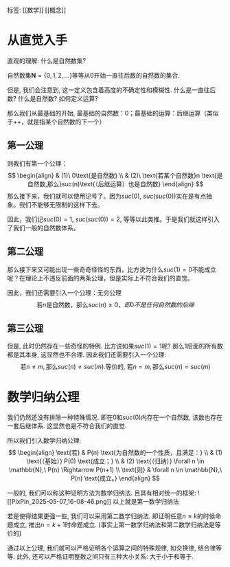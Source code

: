 标签: [[数学]] [[概念]]

# 从直觉入手

直观的理解: 什么是自然数集? 

自然数集$\mathbf{N}=\{0, 1,2,\dots\}$等等从0开始一直往后数的自然数的集合. 

但是, 我们会注意到, 这一定义包含着高度的不确定性和模糊性. 什么是一直往后数? 什么是自然数? 如何定义运算? 

那么我们从最基础的开始, 最基础的自然数：0；最基础的运算：后继运算（类似于++，就是指某个自然数的下一个）

## 第一公理
则我们有第一个公理：
$$
\begin{align}
 & (1)\ 0\text{是自然数} \\
 & (2)\ \text{若某个自然数}n \text{是自然数,那么}suc(n)\text{（后继运算）也是自然数}
\end{align}
$$
那么接下来，我们就可以使用记号了。因为$suc(0)$, $suc(suc(0))$实在是有点抽象。我们不能够无限制的这样下去。

因此，我们记$suc(0)=1$, $suc(suc(0))=2$, 等等以此类推。于是我们就这样引入了我们一般的自然数体系。

## 第二公理
那么接下来又可能出现一些奇奇怪怪的东西，比方说为什么$suc(1)=0$不能成立呢？在理论上不违反前面的两条公理，但是实际上不符合我们的直觉。

因此，我们还需要引入一个公理：无穷公理
$$
\text{若}n\text{是自然数，那么}suc(n)\neq 0，即0不是任何自然数的后继
$$

## 第三公理
但是, 此时仍然存在一些奇怪的特例. 比方说如果$suc(1)=1$呢? 那么1后面的所有数都是其本身, 这显然也不合理. 因此我们还需要引入一个公理: 
$$
\text{若}n\neq m, \text{那么}suc(n)\neq suc(m). \text{等价的, 若}n=m, \text{那么}suc(n)=suc(m)
$$

# 数学归纳公理

我们仍然还没有排除一种特殊情况. 即在$0$和$suc(0)$内存在一个自然数, 该数也存在一套后继体系. 这显然也是不符合我们的直觉. 

所以我们引入数学归纳公理: 
$$
\begin{align}
\text{若} & P(n) \text{为自然数的一个性质，且满足：} \\
& (1) \text{（基始）} P(0) \text{成立；} \\
& (2) \text{（归纳）} \forall n \in \mathbb{N},\ P(n) \Rightarrow P(n+1) \\
\text{则} & \forall n \in \mathbb{N},\ P(n) \text{成立。}
\end{align}
$$

一般的, 我们可以称这种证明方法为数学归纳法. 且具有相对统一的框架:
![[PixPin_2025-05-07_16-08-46.png]]
以上就是第一数学归纳法

若是使得结果更强一些, 我们可以采用第二数学归纳法. 即证明任意$n\leq k$的时候命题成立, 推出$n=k+1$时命题成立. (事实上第一数学归纳法和第二数学归纳法是等价的)

通过以上公理, 我们就可以严格证明各个运算之间的特殊规律, 如交换律, 结合律等等. 此外, 还可以严格证明整数之间只有三种大小关系: 大于小于和等于. 
